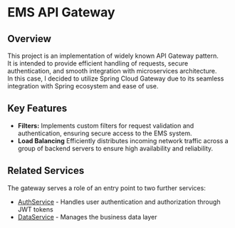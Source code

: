 # EMS API Gateway

## Overview 
This project is an implementation of widely known API Gateway pattern.   
It is intended to provide efficient handling of requests, secure authentication, and smooth integration with microservices architecture.  
In this case, I decided to utilize Spring Cloud Gateway due to its seamless integration with Spring ecosystem and ease of use.  

## Key Features
- **Filters:** Implements custom filters for request validation and authentication, ensuring secure access to the EMS system.
- **Load Balancing** Efficiently distributes incoming network traffic across a group of backend servers to ensure high availability and reliability.

## Related Services
The gateway serves a role of an entry point to two further services:
- [AuthService](https://github.com/kanakx/ems-auth-service-spring) - Handles user authentication and authorization through JWT tokens
- [DataService](https://github.com/kanakx/ems-data-service-spring) - Manages the business data layer
